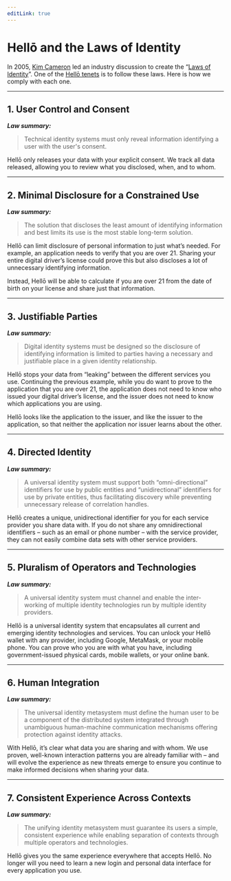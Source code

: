 ```yaml
---
editLink: true
---
```


# Hellō and the Laws of Identity

In 2005, [Kim Cameron](https://en.wikipedia.org/wiki/Kim_Cameron_(computer_scientist)) led an industry discussion to create the “[Laws of Identity](https://www.identityblog.com/?p=352)”. One of the [Hellō tenets](tenets) is to follow these laws. Here is how we comply with each one.

---

## 1. User Control and Consent
***Law summary:*** 
>Technical identity systems must only reveal information identifying a user with the user's consent.

Hellō only releases your data with your explicit consent. We track all data released, allowing you to review what you disclosed, when, and to whom.

---

## 2. Minimal Disclosure for a Constrained Use
***Law summary:*** 
>The solution that discloses the least amount of identifying information and best limits its use is the most stable long-term solution.

Hellō can limit disclosure of personal information to just what’s needed. For example, an application needs to verify that you are over 21. Sharing your entire digital driver’s license could prove this but also discloses a lot of unnecessary identifying information.

Instead, Hellō will be able to calculate if you are over 21 from the date of birth on your license and share just that information.

---

## 3. Justifiable Parties
***Law summary:*** 
>Digital identity systems must be designed so the disclosure of identifying information is limited to parties having a necessary and justifiable place in a given identity relationship.

Hellō stops your data from “leaking” between the different services you use. Continuing the previous example, while you do want to prove to the application that you are over 21, the application does not need to know who issued your digital driver’s license, and the issuer does not need to know which applications you are using.

Hellō looks like the application to the issuer, and like the issuer to the application, so that neither the application nor issuer learns about the other.

---

## 4. Directed Identity
***Law summary:*** 
>A universal identity system must support both “omni-directional” identifiers for use by public entities and “unidirectional” identifiers for use by private entities, thus facilitating discovery while preventing unnecessary release of correlation handles.

Hellō creates a unique, unidirectional identifier for you for each service provider you share data with. If you do not share any omnidirectional identifiers – such as an email or phone number – with the service provider, they can not easily combine data sets with other service providers.

---

## 5. Pluralism of Operators and Technologies
***Law summary:*** 
>A universal identity system must channel and enable the inter-working of multiple identity technologies run by multiple identity providers.

Hellō is a universal identity system that encapsulates all current and emerging identity technologies and services. You can unlock your Hellō wallet with any provider, including Google, MetaMask, or your mobile phone. You can prove who you are with what you have, including government-issued physical cards, mobile wallets, or your online bank.

---

## 6. Human Integration
***Law summary:*** 
>The universal identity metasystem must define the human user to be a component of the distributed system integrated through unambiguous human-machine communication mechanisms offering protection against identity attacks.

With Hellō, it’s clear what data you are sharing and with whom. We use proven, well-known interaction patterns you are already familiar with – and will evolve the experience as new threats emerge to ensure you continue to make informed decisions when sharing your data.

---

## 7. Consistent Experience Across Contexts
***Law summary:*** 
>The unifying identity metasystem must guarantee its users a simple, consistent experience while enabling separation of contexts through multiple operators and technologies.

Hellō gives you the same experience everywhere that accepts Hellō. No longer will you need to learn a new login and personal data interface for every application you use.

